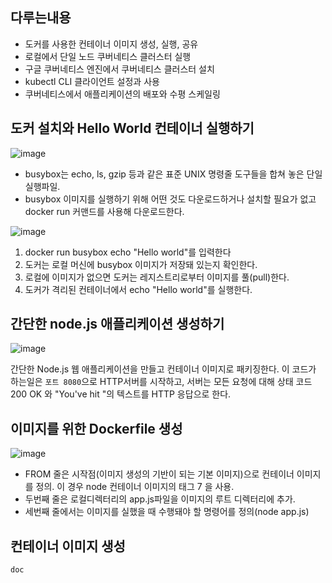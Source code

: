## 다루는내용
- 도커를 사용한 컨테이너 이미지 생성, 실행, 공유
- 로컬에서 단일 노드 쿠버네티스 클러스터 실행
- 구글 쿠버네티스 엔진에서 쿠버네티스 클러스터 설치
- kubectl CLI 클라이언트 설정과 사용
- 쿠버네티스에서 애플리케이션의 배포와 수평 스케일링

## 도커 설치와 Hello World 컨테이너 실행하기

![image](https://user-images.githubusercontent.com/81672260/147534314-7d940042-abf1-4fbd-a330-7a480f6e142f.png)

- busybox는 echo, ls, gzip 등과 같은 표준 UNIX 명령줄 도구들을 합쳐 놓은 단일 실행파일.
- busybox 이미지를 실행하기 위해 어떤 것도 다운로드하거나 설치할 필요가 없고 docker run 커맨드를 사용해 다운로드한다.

![image](https://user-images.githubusercontent.com/81672260/147534780-41cd4892-ed9d-42ab-a44b-b2e65fb7422a.png)
1. docker run busybox echo "Hello world"를 입력한다
2. 도커는 로컬 머신에 busybox 이미지가 저장돼 있는지 확인한다.
3. 로컬에 이미지가 없으면 도커는 레지스트리로부터 이미지를 풀(pull)한다.
4. 도커가 격리된 컨테이너에서 echo "Hello world"를 실행한다.

## 간단한 node.js 애플리케이션 생성하기

![image](https://user-images.githubusercontent.com/81672260/147535777-1811eef3-5d20-4883-a14c-918efcd12b38.png)

간단한 Node.js 웹 애플리케이션을 만들고 컨테이너 이미지로 패키징한다. 이 코드가 하는일은 `포트 8080`으로 HTTP서버를 시작하고,
서버는 모든 요청에 대해 상태 코드 200 OK 와 "You've hit <hostname>"의 텍스트를 HTTP 응답으로 한다.
  
## 이미지를 위한 Dockerfile 생성
![image](https://user-images.githubusercontent.com/81672260/147536970-f95a9c6e-98a1-427c-8d3c-f172a2a887b0.png)

- FROM 줄은 시작점(이미지 생성의 기반이 되는 기본 이미지)으로 컨테이너 이미지를 정의. 이 경우 node 컨테이너 이미지의 태그 7 을 사용.
- 두번째 줄은 로컬디렉터리의 app.js파일을 이미지의 루트 디렉터리에 추가.
- 세번째 줄에서는 이미지를 실했을 때 수행돼야 할 명령어를 정의(node app.js)
  
## 컨테이너 이미지 생성
  ```
  doc
